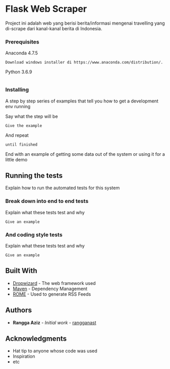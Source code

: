 # Flask Web Scraper

Project ini adalah web yang berisi berita/informasi mengenai travelling yang di-scrape dari kanal-kanal berita di Indonesia.

### Prerequisites

Anaconda 4.7.5

```
Download windows installer di https://www.anaconda.com/distribution/.
```

Python 3.6.9

```

```

### Installing

A step by step series of examples that tell you how to get a development env running

Say what the step will be

```
Give the example
```

And repeat

```
until finished
```

End with an example of getting some data out of the system or using it for a little demo

## Running the tests

Explain how to run the automated tests for this system

### Break down into end to end tests

Explain what these tests test and why

```
Give an example
```

### And coding style tests

Explain what these tests test and why

```
Give an example
```

## Built With

* [Dropwizard](http://www.dropwizard.io/1.0.2/docs/) - The web framework used
* [Maven](https://maven.apache.org/) - Dependency Management
* [ROME](https://rometools.github.io/rome/) - Used to generate RSS Feeds

## Authors

* **Rangga Aziz** - *Initial work* - [rangganast](https://github.com/rangganast)

## Acknowledgments

* Hat tip to anyone whose code was used
* Inspiration
* etc

